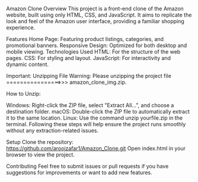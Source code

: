 Amazon Clone
Overview
This project is a front-end clone of the Amazon website, built using only HTML, CSS, and JavaScript. It aims to replicate the look and feel of the Amazon user interface, providing a familiar shopping experience.

Features
Home Page: Featuring product listings, categories, and promotional banners.
Responsive Design: Optimized for both desktop and mobile viewing.
Technologies Used
HTML: For the structure of the web pages.
CSS: For styling and layout.
JavaScript: For interactivity and dynamic content.

Important: Unzipping File
Warning: Please unzipping the project file ================>>> amazon_clone_img.zip.

How to Unzip:

Windows: Right-click the ZIP file, select "Extract All...", and choose a destination folder.
macOS: Double-click the ZIP file to automatically extract it to the same location.
Linux: Use the command unzip yourfile.zip in the terminal.
Following these steps will help ensure the project runs smoothly without any extraction-related issues.

Setup
Clone the repository: https://github.com/aroojzafar1/Amazon_Clone.git
Open index.html in your browser to view the project.

Contributing
Feel free to submit issues or pull requests if you have suggestions for improvements or want to add new features.

